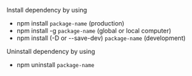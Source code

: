 Install dependency by using

- npm install `package-name` (production)
- npm install -g `package-name` (global or local computer)
- npm install (-D or --save-dev) `package-name` (development)

Uninstall dependency by using

- npm uninstall `package-name`
